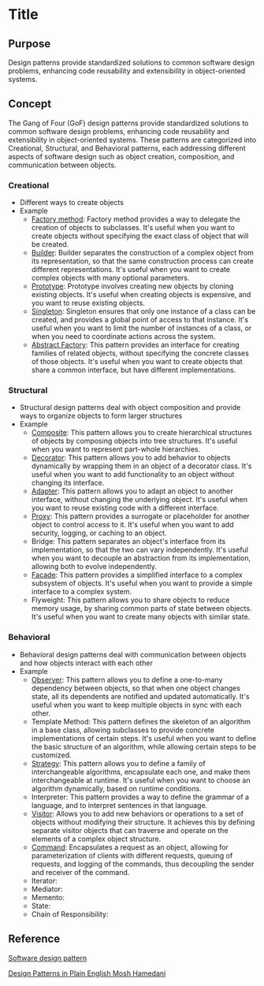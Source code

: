 # Title

## Purpose

Design patterns provide standardized solutions to common software design problems, enhancing code reusability and extensibility in object-oriented systems.

## Concept

The Gang of Four (GoF) design patterns provide standardized solutions to common software design problems, enhancing code reusability and extensibility in object-oriented systems. These patterns are categorized into Creational, Structural, and Behavioral patterns, each addressing different aspects of software design such as object creation, composition, and communication between objects.

### Creational

* Different ways to create objects
* Example
  * [Factory method](/blog/software/design-pattern/factory-method): Factory method provides a way to delegate the creation of objects to subclasses. It's useful when you want to create objects without specifying the exact class of object that will be created.
  * [Builder](/blog/software/design-pattern/builder): Builder separates the construction of a complex object from its representation, so that the same construction process can create different representations. It's useful when you want to create complex objects with many optional parameters.
  * [Prototype](/blog/software/design-pattern/prototype): Prototype involves creating new objects by cloning existing objects. It's useful when creating objects is expensive, and you want to reuse existing objects.
  * [Singleton](/blog/software/design-pattern/singleton): Singleton ensures that only one instance of a class can be created, and provides a global point of access to that instance. It's useful when you want to limit the number of instances of a class, or when you need to coordinate actions across the system.
  * [Abstract Factory](/blog/software/design-pattern/abstract-factory): This pattern provides an interface for creating families of related objects, without specifying the concrete classes of those objects. It's useful when you want to create objects that share a common interface, but have different implementations.

### Structural

* Structural design patterns deal with object composition and provide ways to organize objects to form larger structures
* Example
  * [Composite](/blog/software/design-pattern/composite): This pattern allows you to create hierarchical structures of objects by composing objects into tree structures. It's useful when you want to represent part-whole hierarchies.
  * [Decorator](/blog/software/design-pattern/decorator): This pattern allows you to add behavior to objects dynamically by wrapping them in an object of a decorator class. It's useful when you want to add functionality to an object without changing its interface.
  * [Adapter](/blog/software/design-pattern/adapter): This pattern allows you to adapt an object to another interface, without changing the underlying object. It's useful when you want to reuse existing code with a different interface.
  * [Proxy](/blog/software/design-pattern/proxy): This pattern provides a surrogate or placeholder for another object to control access to it. It's useful when you want to add security, logging, or caching to an object.
  * Bridge: This pattern separates an object's interface from its implementation, so that the two can vary independently. It's useful when you want to decouple an abstraction from its implementation, allowing both to evolve independently.
  * [Facade](/blog/software/design-pattern/facade): This pattern provides a simplified interface to a complex subsystem of objects. It's useful when you want to provide a simple interface to a complex system.
  * Flyweight: This pattern allows you to share objects to reduce memory usage, by sharing common parts of state between objects. It's useful when you want to create many objects with similar state.

### Behavioral

* Behavioral design patterns deal with communication between objects and how objects interact with each other
* Example
  * [Observer](/blog/software/design-pattern/observer): This pattern allows you to define a one-to-many dependency between objects, so that when one object changes state, all its dependents are notified and updated automatically. It's useful when you want to keep multiple objects in sync with each other.
  * Template Method: This pattern defines the skeleton of an algorithm in a base class, allowing subclasses to provide concrete implementations of certain steps. It's useful when you want to define the basic structure of an algorithm, while allowing certain steps to be customized.
  * [Strategy](/blog/software/design-pattern/strategy): This pattern allows you to define a family of interchangeable algorithms, encapsulate each one, and make them interchangeable at runtime. It's useful when you want to choose an algorithm dynamically, based on runtime conditions.
  * Interpreter: This pattern provides a way to define the grammar of a language, and to interpret sentences in that language.
  * [Visitor](/blog/software/design-pattern/visitor): Allows you to add new behaviors or operations to a set of objects without modifying their structure. It achieves this by defining separate visitor objects that can traverse and operate on the elements of a complex object structure.
  * [Command](/blog/software/design-pattern/command): Encapsulates a request as an object, allowing for parameterization of clients with different requests, queuing of requests, and logging of the commands, thus decoupling the sender and receiver of the command.
  * Iterator:
  * Mediator:
  * Memento:
  * State:
  * Chain of Responsibility:


## Reference

[Software design pattern](https://en.wikipedia.org/wiki/Software_design_pattern)

[Design Patterns in Plain English Mosh Hamedani](https://www.youtube.com/watch?v=NU_1StN5Tkk)
